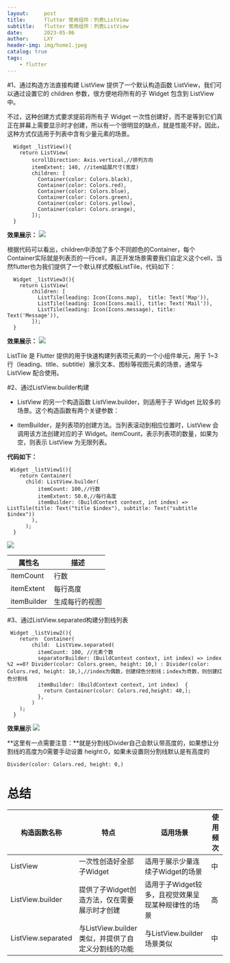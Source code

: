 ```yaml
---
layout:     post
title:      flutter 常用组件：列表ListView
subtitle:   flutter 常用组件：列表ListView
date:       2023-05-06
author:     LXY
header-img: img/home1.jpeg
catalog: true
tags:
    - flutter
---
```


#1、通过构造方法直接构建
ListView 提供了一个默认构造函数 ListView，我们可以通过设置它的 children 参数，很方便地将所有的子 Widget 包含到 ListView 中。

不过，这种创建方式要求提前将所有子 Widget 一次性创建好，而不是等到它们真正在屏幕上需要显示时才创建，所以有一个很明显的缺点，就是性能不好。因此，这种方式仅适用于列表中含有少量元素的场景。

```
  Widget _listView(){
    return ListView(
        scrollDirection: Axis.vertical,//排列方向
        itemExtent: 140, //item延展尺寸(宽度)
        children: [
          Container(color: Colors.black),
          Container(color: Colors.red),
          Container(color: Colors.blue),
          Container(color: Colors.green),
          Container(color: Colors.yellow),
          Container(color: Colors.orange),
        ]);
  }
```
**效果展示：**
![](https://images.xiaozhuanlan.com/photo/2022/9efd9aac3a7810d7590d16025bdcf7db.png)

根据代码可以看出，children中添加了多个不同颜色的Container，每个Container实际就是列表页的一行cell，真正开发场景需要我们自定义这个cell，当然flutter也为我们提供了一个默认样式模板ListTile，代码如下：

```
  Widget _listView3(){
    return ListView(
        children: [
          ListTile(leading: Icon(Icons.map),  title: Text('Map')),
          ListTile(leading: Icon(Icons.mail), title: Text('Mail')),
          ListTile(leading: Icon(Icons.message), title: Text('Message')),
        ]);
  }
```
**效果展示：**
![](https://images.xiaozhuanlan.com/photo/2022/1111573391b065097ca7995b0dbb8ae8.png)

ListTile 是 Flutter 提供的用于快速构建列表项元素的一个小组件单元，用于 1~3 行（leading、title、subtitle）展示文本、图标等视图元素的场景，通常与 ListView 配合使用。


#2、通过ListView.builder构建

- ListView 的另一个构造函数 ListView.builder，则适用于子 Widget 比较多的场景。这个构造函数有两个关键参数：

- itemBuilder，是列表项的创建方法。当列表滚动到相应位置时，ListView 会调用该方法创建对应的子 Widget。itemCount，表示列表项的数量，如果为空，则表示 ListView 为无限列表。

**代码如下：**
```
 Widget _listView1(){
    return Container(
      child: ListView.builder(
          itemCount: 100,//行数
          itemExtent: 50.0,//每行高度
          itemBuilder: (BuildContext context, int index) => ListTile(title: Text("title $index"), subtitle: Text("subtitle $index"))
        ),
      );
  }
```
![](https://images.xiaozhuanlan.com/photo/2022/cb2e496e517381ae7c0933d5a047cdaa.png)


|属性名|描述|
|--|--|
|itemCount| 行数|
|itemExtent|每行高度|
|itemBuilder|生成每行的视图|

#3、通过ListView.separated构建分割线列表

```
 Widget _listView2(){
    return  Container(
        child:  ListView.separated(
          itemCount: 100, //元素个数
          separatorBuilder: (BuildContext context, int index) => index %2 ==0? Divider(color: Colors.green, height: 10,) : Divider(color: Colors.red, height: 10,),//index为偶数，创建绿色分割线；index为奇数，则创建红色分割线
          itemBuilder: (BuildContext context, int index)  {
            return Container(color: Colors.red,height: 40,);
          },
        )
    );
  }
```
**效果展示**
![](https://images.xiaozhuanlan.com/photo/2022/1da7c2d2a72a8420a78e95c8c5f1dbf9.png)

**这里有一点需要注意：**就是分割线Divider自己会默认带高度的，如果想让分割线的高度为0需要手动设置  height:0，如果未设置则分割线默认是有高度的

```
Divider(color: Colors.red, height: 0,)
```

# 总结
|构造函数名称|特点|适用场景|使用频次|
|--|--|--|--|
|ListView|一次性创造好全部子Widget|适用于展示少量连续子Widget的场景|中|
|ListView.builder|提供了子Widget创造方法，仅在需要展示时才创建|适用于子Widget较多，且视觉效果呈现某种规律性的场景|高|
|ListView.separated|与ListView.builder类似，并提供了自定义分割线的功能|与ListView.builder场景类似|中|


